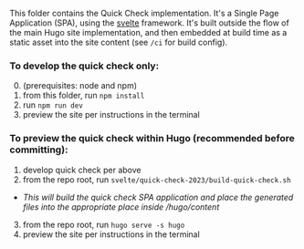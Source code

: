This folder contains the Quick Check implementation. It's a Single Page Application (SPA), using the [svelte](svelte.dev) framework. It's built outside the flow of the main Hugo site implementation, and then embedded at build time as a static asset into the site content (see `/ci` for build config).

### To develop the quick check only:

0. (prerequisites: node and npm)
1. from this folder, run `npm install`
2. run `npm run dev`
3. preview the site per instructions in the terminal

### To preview the quick check within Hugo (recommended before committing):

1. develop quick check per above
2. from the repo root, run `svelte/quick-check-2023/build-quick-check.sh`
  * _This will build the quick check SPA application and place the generated files into the appropriate place inside /hugo/content_
3. from the repo root, run `hugo serve -s hugo`
4. preview the site per instructions in the terminal
